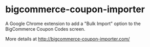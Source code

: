 bigcommerce-coupon-importer
===========================

A Google Chrome extension to add a "Bulk Import" option to the BigCommerce Coupon Codes screen.

More details at http://bigcommerce-coupon-importer.com/
